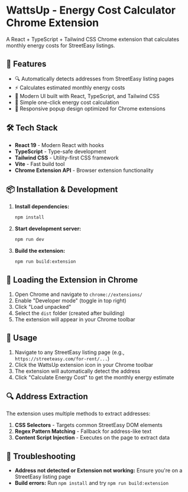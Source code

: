 # WattsUp - Energy Cost Calculator Chrome Extension

A React + TypeScript + Tailwind CSS Chrome extension that calculates monthly energy costs for StreetEasy listings.

## 🚀 Features

- 🔍 Automatically detects addresses from StreetEasy listing pages
- ⚡ Calculates estimated monthly energy costs
- 🎨 Modern UI built with React, TypeScript, and Tailwind CSS
- 🚀 Simple one-click energy cost calculation
- 📱 Responsive popup design optimized for Chrome extensions

## 🛠️ Tech Stack

- **React 19** - Modern React with hooks
- **TypeScript** - Type-safe development
- **Tailwind CSS** - Utility-first CSS framework
- **Vite** - Fast build tool
- **Chrome Extension API** - Browser extension functionality

## 📦 Installation & Development

1. **Install dependencies:**

   ```bash
   npm install
   ```

2. **Start development server:**

   ```bash
   npm run dev
   ```

3. **Build the extension:**
   ```bash
   npm run build:extension
   ```

## 🔧 Loading the Extension in Chrome

1. Open Chrome and navigate to `chrome://extensions/`
2. Enable "Developer mode" (toggle in top right)
3. Click "Load unpacked"
4. Select the `dist` folder (created after building)
5. The extension will appear in your Chrome toolbar

## 🎯 Usage

1. Navigate to any StreetEasy listing page (e.g., `https://streeteasy.com/for-rent/...`)
2. Click the WattsUp extension icon in your Chrome toolbar
3. The extension will automatically detect the address
4. Click "Calculate Energy Cost" to get the monthly energy estimate

## 🔍 Address Extraction

The extension uses multiple methods to extract addresses:

1. **CSS Selectors** - Targets common StreetEasy DOM elements
2. **Regex Pattern Matching** - Fallback for address-like text
3. **Content Script Injection** - Executes on the page to extract data

## 🐛 Troubleshooting

- **Address not detected or Extension not working:** Ensure you're on a StreetEasy listing page
- **Build errors:** Run `npm install` and try `npm run build:extension`
